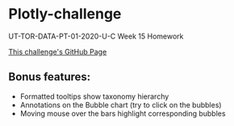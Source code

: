 # Plotly-challenge
UT-TOR-DATA-PT-01-2020-U-C Week 15 Homework


[This challenge's GitHub Page](https://bsmirnov12.github.io/Plotly-challenge/)


## Bonus features:

* Formatted tooltips show taxonomy hierarchy
* Annotations on the Bubble chart (try to click on the bubbles)
* Moving mouse over the bars highlight corresponding bubbles